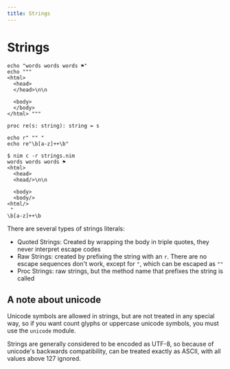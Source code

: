 ```yaml
---
title: Strings
---
```

# Strings

``` nimrod
echo "words words words ⚑"
echo """
<html>
  <head>
  </head>\n\n

  <body>
  </body>
</html> """

proc re(s: string): string = s

echo r" "" "
echo re"\b[a-z]++\b"
```
``` console
$ nim c -r strings.nim
words words words ⚑
<html>
  <head>
  <head/>\n\n

  <body>
  <body/>
<html/>
 "
\b[a-z]++\b
```

There are several types of strings literals:

 - Quoted Strings: Created by wrapping the body in triple quotes, they never interpret escape codes
 - Raw Strings: created by prefixing the string with an `r`. There are no escape sequences don't work, except for `"`, which can be escaped as `""`
 - Proc Strings: raw strings, but the method name that prefixes the string is called

## A note about unicode
Unicode symbols are allowed in strings, but are not treated in any special way, so if you want count glyphs or uppercase unicode symbols, you must use the `unicode` module.

Strings are generally considered to be encoded as UTF-8, so because of unicode's backwards compatibility, can be treated exactly as ASCII, with all values above 127 ignored.